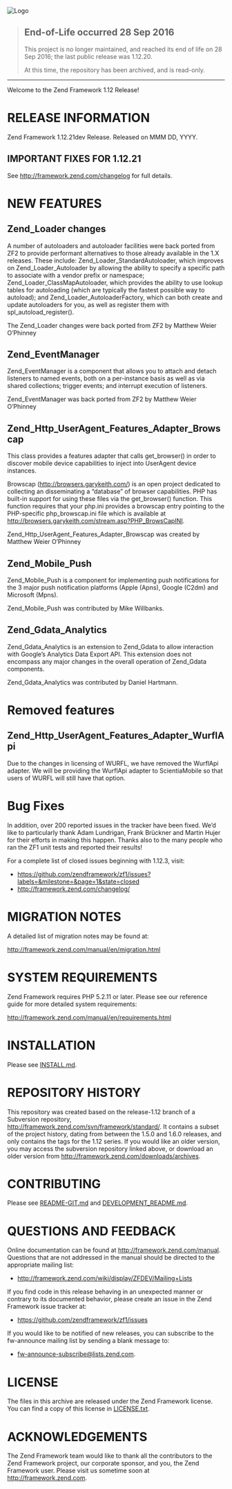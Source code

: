 ![Logo](http://framework.zend.com/images/logos/ZendFramework-logo.png)

> ## End-of-Life occurred 28 Sep 2016
>
> This project is no longer maintained, and reached its end of life on 28 Sep
> 2016; the last public release was 1.12.20.
>
> At this time, the repository has been archived, and is read-only.

---

Welcome to the Zend Framework 1.12 Release! 


RELEASE INFORMATION
===================

Zend Framework 1.12.21dev Release.
Released on MMM DD, YYYY.

IMPORTANT FIXES FOR 1.12.21
---------------------------

See http://framework.zend.com/changelog for full details.

NEW FEATURES
============

Zend_Loader changes
-------------------

A number of autoloaders and autoloader facilities were back ported from
ZF2 to provide performant alternatives to those already available in the
1.X releases.  These include: Zend_Loader_StandardAutoloader, which
improves on Zend_Loader_Autoloader by allowing the ability to specify a
specific path to associate with a vendor prefix or namespace;
Zend_Loader_ClassMapAutoloader, which provides the ability to use lookup
tables for autoloading (which are typically the fastest possible way to
autoload); and Zend_Loader_AutoloaderFactory, which can both create and
update autoloaders for you, as well as register them with
spl_autoload_register().

The Zend_Loader changes were back ported from ZF2 by Matthew Weier
O’Phinney

Zend_EventManager
-----------------

Zend_EventManager is a component that allows you to attach and detach
listeners to named events, both on a per-instance basis as well as via
shared collections; trigger events; and interrupt execution of
listeners.

Zend_EventManager was back ported from ZF2 by Matthew Weier O’Phinney

Zend_Http_UserAgent_Features_Adapter_Browscap
---------------------------------------------

This class provides a features adapter that calls get_browser() in order
to discover mobile device capabilities to inject into UserAgent device
instances.

Browscap (http://browsers.garykeith.com/) is an open project dedicated
to collecting an disseminating a “database” of browser capabilities. PHP
has built-in support for using these files via the get_browser()
function. This function requires that your php.ini provides a browscap
entry pointing to the PHP-specific php_browscap.ini file which is
available at http://browsers.garykeith.com/stream.asp?PHP_BrowsCapINI.

Zend_Http_UserAgent_Features_Adapter_Browscap was created by Matthew
Weier O’Phinney

Zend_Mobile_Push
----------------

Zend_Mobile_Push is a component for implementing push notifications for
the 3 major push notification platforms (Apple (Apns), Google (C2dm) and
Microsoft (Mpns).

Zend_Mobile_Push was contributed by Mike Willbanks.

Zend_Gdata_Analytics
--------------------

Zend_Gdata_Analytics is an extension to Zend_Gdata to allow interaction
with Google’s Analytics Data Export API. This extension does not
encompass any major changes in the overall operation of Zend_Gdata
components.

Zend_Gdata_Analytics was contributed by Daniel Hartmann.

Removed features
================

Zend_Http_UserAgent_Features_Adapter_WurflApi
---------------------------------------------

Due to the changes in licensing of WURFL, we have removed the WurflApi
adapter. We will be providing the WurflApi adapter to ScientiaMobile so
that users of WURFL will still have that option.

Bug Fixes
=========

In addition,  over 200 reported issues in the tracker have been fixed.
We’d like to particularly thank Adam Lundrigan, Frank Brückner and
Martin Hujer for their efforts in making this happen. Thanks also to the
many people who ran the ZF1 unit tests and reported their results!

For a complete list of closed issues beginning with 1.12.3, visit:

 * https://github.com/zendframework/zf1/issues?labels=&milestone=&page=1&state=closed
 * http://framework.zend.com/changelog/

MIGRATION NOTES
===============

A detailed list of migration notes may be found at:

http://framework.zend.com/manual/en/migration.html

SYSTEM REQUIREMENTS
===================

Zend Framework requires PHP 5.2.11 or later. Please see our reference
guide for more detailed system requirements:

http://framework.zend.com/manual/en/requirements.html

INSTALLATION
============

Please see [INSTALL.md](INSTALL.md).

REPOSITORY HISTORY
==================

This repository was created based on the release-1.12 branch of a Subversion
repository, http://framework.zend.com/svn/framework/standard/. It contains a
subset of the project history, dating from between the 1.5.0 and 1.6.0 releases,
and only contains the tags for the 1.12 series. If you would like an older
version, you may access the subversion repository linked above, or download an
older version from http://framework.zend.com/downloads/archives.

CONTRIBUTING
============

Please see [README-GIT.md](README-GIT.md) and
[DEVELOPMENT_README.md](DEVELOPMENT_README.md).

QUESTIONS AND FEEDBACK
======================

Online documentation can be found at http://framework.zend.com/manual.
Questions that are not addressed in the manual should be directed to the
appropriate mailing list:

- http://framework.zend.com/wiki/display/ZFDEV/Mailing+Lists

If you find code in this release behaving in an unexpected manner or
contrary to its documented behavior, please create an issue in the Zend
Framework issue tracker at:

- https://github.com/zendframework/zf1/issues

If you would like to be notified of new releases, you can subscribe to
the fw-announce mailing list by sending a blank message to:

- fw-announce-subscribe@lists.zend.com.

LICENSE
=======

The files in this archive are released under the Zend Framework license.
You can find a copy of this license in [LICENSE.txt](LICENSE.txt).

ACKNOWLEDGEMENTS
================

The Zend Framework team would like to thank all the contributors to the Zend
Framework project, our corporate sponsor, and you, the Zend Framework user.
Please visit us sometime soon at http://framework.zend.com.
